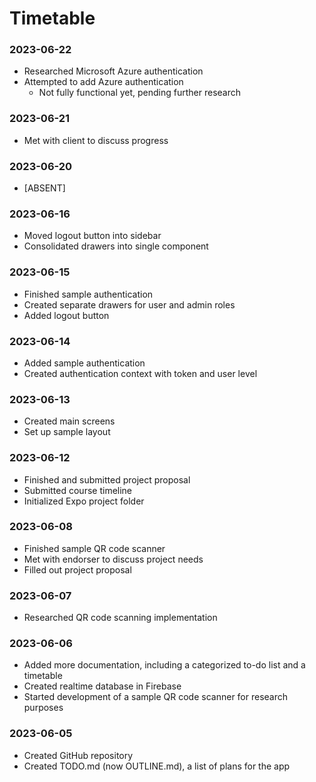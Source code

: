 # Timetable
### 2023-06-22
- Researched Microsoft Azure authentication
- Attempted to add Azure authentication
  - Not fully functional yet, pending further research

### 2023-06-21
- Met with client to discuss progress

### 2023-06-20
- [ABSENT]

### 2023-06-16
- Moved logout button into sidebar
- Consolidated drawers into single component

### 2023-06-15
- Finished sample authentication
- Created separate drawers for user and admin roles
- Added logout button

### 2023-06-14
- Added sample authentication
- Created authentication context with token and user level

### 2023-06-13
- Created main screens
- Set up sample layout

### 2023-06-12
- Finished and submitted project proposal
- Submitted course timeline
- Initialized Expo project folder

### 2023-06-08
- Finished sample QR code scanner
- Met with endorser to discuss project needs
- Filled out project proposal

### 2023-06-07
- Researched QR code scanning implementation

### 2023-06-06
- Added more documentation, including a categorized to-do list and a timetable
- Created realtime database in Firebase
- Started development of a sample QR code scanner for research purposes

### 2023-06-05
- Created GitHub repository
- Created TODO.md (now OUTLINE.md), a list of plans for the app